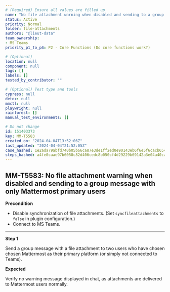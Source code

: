 ```yaml
---
# (Required) Ensure all values are filled up
name: "No file attachment warning when disabled and sending to a group message with only Mattermost primary users"
status: Active
priority: Normal
folder: file-attachments
authors: "@lieut-data"
team_ownership:
- MS Teams
priority_p1_to_p4: P2 - Core Functions (Do core functions work?)

# (Optional)
location: null
component: null
tags: []
labels: []
tested_by_contributor: ""

# (Optional) Test type and tools
cypress: null
detox: null
mmctl: null
playwright: null
rainforest: []
manual_test_environments: []

# Do not change
id: 151403373
key: MM-T5583
created_on: "2024-04-04T13:52:06Z"
last_updated: "2024-04-04T21:52:05Z"
case_hashed: 1e2ada79abfd740b05b66ca87e3de1ff2ed0e90143eb6f6e5f6cacb654f341c9fc10ee51d71d184ee9e2cc6236a3a095
steps_hashed: a4fe0caae97b6058c82d406cedc8b050cf4d29229b69142a3e04a40cac95bbe4afac1163bc34a2d21b8bac5b03e76161
---
```


<!-- (Auto-generated) Based on frontmatter's "key" and "name" -->

## MM-T5583: No file attachment warning when disabled and sending to a group message with only Mattermost primary users

**Precondition**

- Disable synchronization of file attachments. (Set `syncfileattachments` to `false` in plugin configuration.)
- Connect to MS Teams.

---

**Step 1**

Send a group message with a file attachment to two users who have chosen chosen Mattermost as their primary platform (or simply not connected to Teams).

**Expected**

Verify no warning message displayed in chat, as attachments are delivered to Mattermost users normally.
